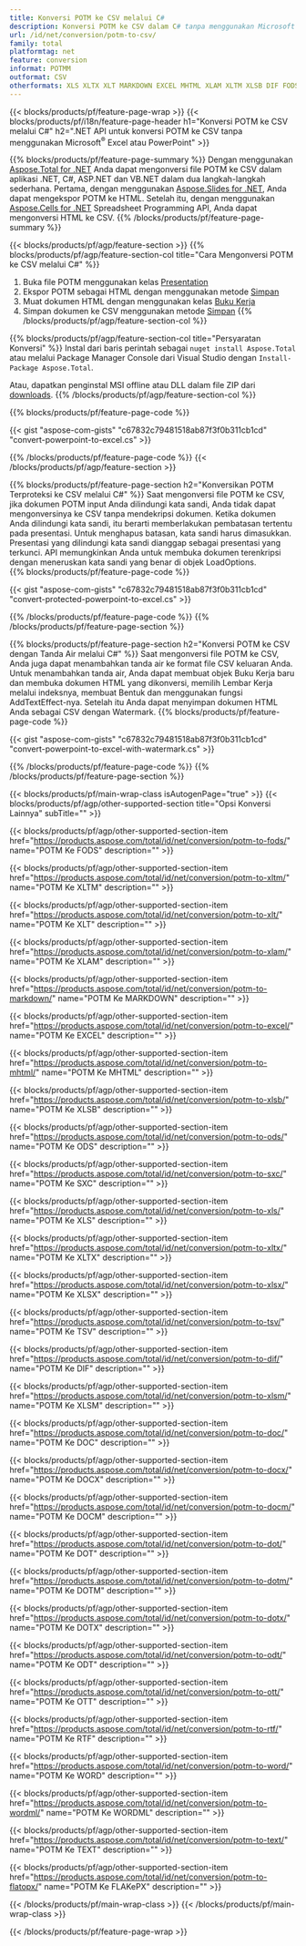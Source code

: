 ```yaml
---
title: Konversi POTM ke CSV melalui C#
description: Konversi POTM ke CSV dalam C# tanpa menggunakan Microsoft Excel atau Powerpoint
url: /id/net/conversion/potm-to-csv/
family: total
platformtag: net
feature: conversion
informat: POTMM
outformat: CSV
otherformats: XLS XLTX XLT MARKDOWN EXCEL MHTML XLAM XLTM XLSB DIF FODS XLSX ODS TSV XLSM SXC DOC DOCX DOCM DOT DOTM DOTX ODT OTT RTF WORD WORDML TEXT FLATOPX
---
```

{{< blocks/products/pf/feature-page-wrap >}}
{{< blocks/products/pf/i18n/feature-page-header h1="Konversi POTM ke CSV melalui C#" h2=".NET API untuk konversi POTM ke CSV tanpa menggunakan Microsoft<sup>&reg;</sup> Excel atau PowerPoint" >}}

{{% blocks/products/pf/feature-page-summary %}}
Dengan menggunakan [Aspose.Total for .NET](https://products.aspose.com/total/net/) Anda dapat mengonversi file POTM ke CSV dalam aplikasi .NET, C#, ASP.NET dan VB.NET dalam dua langkah-langkah sederhana. Pertama, dengan menggunakan [Aspose.Slides for .NET](https://products.aspose.com/slides/net/), Anda dapat mengekspor POTM ke HTML. Setelah itu, dengan menggunakan [Aspose.Cells for .NET](https://products.aspose.com/cells/net/) Spreadsheet Programming API, Anda dapat mengonversi HTML ke CSV.
{{% /blocks/products/pf/feature-page-summary  %}}

{{< blocks/products/pf/agp/feature-section >}}
{{% blocks/products/pf/agp/feature-section-col title="Cara Mengonversi POTM ke CSV melalui C#" %}}
1. Buka file POTM menggunakan kelas [Presentation](https://apireference.aspose.com/slides/net/aspose.slides/presentation)
2. Ekspor POTM sebagai HTML dengan menggunakan metode [Simpan](https://apireference.aspose.com/slides/net/aspose.slides.presentation/save/methods/5)
3. Muat dokumen HTML dengan menggunakan kelas [Buku Kerja](https://apireference.aspose.com/cells/net/aspose.cells/workbook)
4. Simpan dokumen ke CSV menggunakan metode [Simpan](https://apireference.aspose.com/cells/net/aspose.cells.workbook/save/methods/4)
{{% /blocks/products/pf/agp/feature-section-col %}}

{{% blocks/products/pf/agp/feature-section-col title="Persyaratan Konversi" %}}
Instal dari baris perintah sebagai ```nuget install Aspose.Total``` atau melalui Package Manager Console dari Visual Studio dengan ```Install-Package Aspose.Total```.

Atau, dapatkan penginstal MSI offline atau DLL dalam file ZIP dari [downloads](https://downloads.aspose.com/total/net).
{{% /blocks/products/pf/agp/feature-section-col %}}

{{% blocks/products/pf/feature-page-code %}}

{{< gist "aspose-com-gists" "c67832c79481518ab87f3f0b311cb1cd" "convert-powerpoint-to-excel.cs" >}}


{{% /blocks/products/pf/feature-page-code %}}
{{< /blocks/products/pf/agp/feature-section >}}

{{% blocks/products/pf/feature-page-section  h2="Konversikan POTM Terproteksi ke CSV melalui C#" %}}
Saat mengonversi file POTM ke CSV, jika dokumen POTM input Anda dilindungi kata sandi, Anda tidak dapat mengonversinya ke CSV tanpa mendekripsi dokumen. Ketika dokumen Anda dilindungi kata sandi, itu berarti memberlakukan pembatasan tertentu pada presentasi. Untuk menghapus batasan, kata sandi harus dimasukkan. Presentasi yang dilindungi kata sandi dianggap sebagai presentasi yang terkunci. API memungkinkan Anda untuk membuka dokumen terenkripsi dengan meneruskan kata sandi yang benar di objek LoadOptions.  
{{% blocks/products/pf/feature-page-code %}}

{{< gist "aspose-com-gists" "c67832c79481518ab87f3f0b311cb1cd" "convert-protected-powerpoint-to-excel.cs" >}}

{{% /blocks/products/pf/feature-page-code  %}}
{{% /blocks/products/pf/feature-page-section %}}

{{% blocks/products/pf/feature-page-section  h2="Konversi POTM ke CSV dengan Tanda Air melalui C#" %}}
Saat mengonversi file POTM ke CSV, Anda juga dapat menambahkan tanda air ke format file CSV keluaran Anda. Untuk menambahkan tanda air, Anda dapat membuat objek Buku Kerja baru dan membuka dokumen HTML yang dikonversi, memilih Lembar Kerja melalui indeksnya, membuat Bentuk dan menggunakan fungsi AddTextEffect-nya. Setelah itu Anda dapat menyimpan dokumen HTML Anda sebagai CSV dengan Watermark. 
{{% blocks/products/pf/feature-page-code %}}

{{< gist "aspose-com-gists" "c67832c79481518ab87f3f0b311cb1cd" "convert-powerpoint-to-excel-with-watermark.cs" >}}

{{% /blocks/products/pf/feature-page-code  %}}
{{% /blocks/products/pf/feature-page-section %}}

{{< blocks/products/pf/main-wrap-class isAutogenPage="true" >}}
{{< blocks/products/pf/agp/other-supported-section title="Opsi Konversi Lainnya" subTitle="" >}}

{{< blocks/products/pf/agp/other-supported-section-item href="https://products.aspose.com/total/id/net/conversion/potm-to-fods/" name="POTM Ke FODS" description="" >}}

{{< blocks/products/pf/agp/other-supported-section-item href="https://products.aspose.com/total/id/net/conversion/potm-to-xltm/" name="POTM Ke XLTM" description="" >}}

{{< blocks/products/pf/agp/other-supported-section-item href="https://products.aspose.com/total/id/net/conversion/potm-to-xlt/" name="POTM Ke XLT" description="" >}}

{{< blocks/products/pf/agp/other-supported-section-item href="https://products.aspose.com/total/id/net/conversion/potm-to-xlam/" name="POTM Ke XLAM" description="" >}}

{{< blocks/products/pf/agp/other-supported-section-item href="https://products.aspose.com/total/id/net/conversion/potm-to-markdown/" name="POTM Ke MARKDOWN" description="" >}}

{{< blocks/products/pf/agp/other-supported-section-item href="https://products.aspose.com/total/id/net/conversion/potm-to-excel/" name="POTM Ke EXCEL" description="" >}}

{{< blocks/products/pf/agp/other-supported-section-item href="https://products.aspose.com/total/id/net/conversion/potm-to-mhtml/" name="POTM Ke MHTML" description="" >}}

{{< blocks/products/pf/agp/other-supported-section-item href="https://products.aspose.com/total/id/net/conversion/potm-to-xlsb/" name="POTM Ke XLSB" description="" >}}

{{< blocks/products/pf/agp/other-supported-section-item href="https://products.aspose.com/total/id/net/conversion/potm-to-ods/" name="POTM Ke ODS" description="" >}}

{{< blocks/products/pf/agp/other-supported-section-item href="https://products.aspose.com/total/id/net/conversion/potm-to-sxc/" name="POTM Ke SXC" description="" >}}

{{< blocks/products/pf/agp/other-supported-section-item href="https://products.aspose.com/total/id/net/conversion/potm-to-xls/" name="POTM Ke XLS" description="" >}}

{{< blocks/products/pf/agp/other-supported-section-item href="https://products.aspose.com/total/id/net/conversion/potm-to-xltx/" name="POTM Ke XLTX" description="" >}}

{{< blocks/products/pf/agp/other-supported-section-item href="https://products.aspose.com/total/id/net/conversion/potm-to-xlsx/" name="POTM Ke XLSX" description="" >}}

{{< blocks/products/pf/agp/other-supported-section-item href="https://products.aspose.com/total/id/net/conversion/potm-to-tsv/" name="POTM Ke TSV" description="" >}}

{{< blocks/products/pf/agp/other-supported-section-item href="https://products.aspose.com/total/id/net/conversion/potm-to-dif/" name="POTM Ke DIF" description="" >}}

{{< blocks/products/pf/agp/other-supported-section-item href="https://products.aspose.com/total/id/net/conversion/potm-to-xlsm/" name="POTM Ke XLSM" description="" >}}

{{< blocks/products/pf/agp/other-supported-section-item href="https://products.aspose.com/total/id/net/conversion/potm-to-doc/" name="POTM Ke DOC" description="" >}}

{{< blocks/products/pf/agp/other-supported-section-item href="https://products.aspose.com/total/id/net/conversion/potm-to-docx/" name="POTM Ke DOCX" description="" >}}

{{< blocks/products/pf/agp/other-supported-section-item href="https://products.aspose.com/total/id/net/conversion/potm-to-docm/" name="POTM Ke DOCM" description="" >}}

{{< blocks/products/pf/agp/other-supported-section-item href="https://products.aspose.com/total/id/net/conversion/potm-to-dot/" name="POTM Ke DOT" description="" >}}

{{< blocks/products/pf/agp/other-supported-section-item href="https://products.aspose.com/total/id/net/conversion/potm-to-dotm/" name="POTM Ke DOTM" description="" >}}

{{< blocks/products/pf/agp/other-supported-section-item href="https://products.aspose.com/total/id/net/conversion/potm-to-dotx/" name="POTM Ke DOTX" description="" >}}

{{< blocks/products/pf/agp/other-supported-section-item href="https://products.aspose.com/total/id/net/conversion/potm-to-odt/" name="POTM Ke ODT" description="" >}}

{{< blocks/products/pf/agp/other-supported-section-item href="https://products.aspose.com/total/id/net/conversion/potm-to-ott/" name="POTM Ke OTT" description="" >}}

{{< blocks/products/pf/agp/other-supported-section-item href="https://products.aspose.com/total/id/net/conversion/potm-to-rtf/" name="POTM Ke RTF" description="" >}}

{{< blocks/products/pf/agp/other-supported-section-item href="https://products.aspose.com/total/id/net/conversion/potm-to-word/" name="POTM Ke WORD" description="" >}}

{{< blocks/products/pf/agp/other-supported-section-item href="https://products.aspose.com/total/id/net/conversion/potm-to-wordml/" name="POTM Ke WORDML" description="" >}}

{{< blocks/products/pf/agp/other-supported-section-item href="https://products.aspose.com/total/id/net/conversion/potm-to-text/" name="POTM Ke TEXT" description="" >}}

{{< blocks/products/pf/agp/other-supported-section-item href="https://products.aspose.com/total/id/net/conversion/potm-to-flatopx/" name="POTM Ke FLAKePX" description="" >}}


{{< /blocks/products/pf/main-wrap-class >}}
{{< /blocks/products/pf/main-wrap-class >}}

{{< /blocks/products/pf/feature-page-wrap >}}